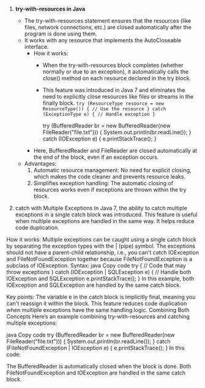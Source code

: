 1. **try-with-resources in Java**
   - The try-with-resources statement ensures that the resources (like files, network connections, etc.) are closed automatically after the program is done using them. 
   - It works with any resource that implements the AutoCloseable interface.
        - How it works:
          - When the try-with-resources block completes (whether normally or due to an exception), it automatically calls the close() method on each resource declared in the try block.
          - This feature was introduced in Java 7 and eliminates the need to explicitly close resources like files or streams in the finally block.
               `try (ResourceType resource = new ResourceType()) {
                 // Use the resource
               } catch (ExceptionType e) {
                 // Handle exception
               }`


            try (BufferedReader br = new BufferedReader(new FileReader("file.txt"))) {
                System.out.println(br.readLine());
            } catch (IOException e) {
                e.printStackTrace();
            }
       - Here, BufferedReader and FileReader are closed automatically at the end of the block, even if an exception occurs.
   - Advantages:
     1. Automatic resource management: No need for explicit closing, which makes the code cleaner and prevents resource leaks.
     2. Simplifies exception handling: The automatic closing of resources works even if exceptions are thrown within the try block.

2. catch with Multiple Exceptions
In Java 7, the ability to catch multiple exceptions in a single catch block was introduced. This feature is useful when multiple exceptions are handled in the same way. It helps reduce code duplication.

How it works:
Multiple exceptions can be caught using a single catch block by separating the exception types with the | (pipe) symbol.
The exceptions should not have a parent-child relationship, i.e., you can't catch IOException and FileNotFoundException together because FileNotFoundException is a subclass of IOException.
Syntax:
java
Copy code
try {
// Code that may throw exceptions
} catch (IOException | SQLException e) {
// Handle both IOException and SQLException
e.printStackTrace();
}
In this example, both IOException and SQLException are handled by the same catch block.

Key points:
The variable e in the catch block is implicitly final, meaning you can't reassign it within the block.
This feature reduces code duplication when multiple exceptions have the same handling logic.
Combining Both Concepts
Here’s an example combining try-with-resources and catching multiple exceptions:

java
Copy code
try (BufferedReader br = new BufferedReader(new FileReader("file.txt"))) {
System.out.println(br.readLine());
} catch (FileNotFoundException | IOException e) {
e.printStackTrace();
}
In this code:

The BufferedReader is automatically closed when the block is done.
Both FileNotFoundException and IOException are handled in the same catch block.